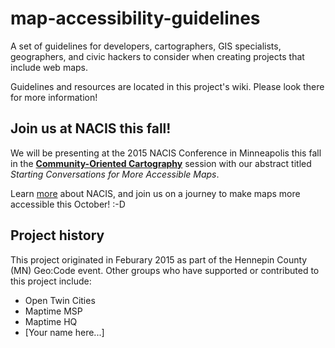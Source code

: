 # map-accessibility-guidelines
A set of guidelines for developers, cartographers, GIS specialists, geographers, and civic hackers to consider when creating projects that include web maps.

Guidelines and resources are located in this project's wiki.  Please look there for more information!

## Join us at NACIS this fall!
We will be presenting at the 2015 NACIS Conference in Minneapolis this fall in the **[Community-Oriented Cartography](http://sched.co/3l8M)** session with our abstract titled *Starting Conversations for More Accessible Maps*. 

Learn [more](http://nacis2015.sched.org) about NACIS, and join us on a journey to make maps more accessible this October! :-D


## Project history
This project originated in Feburary 2015 as part of the Hennepin County (MN) Geo:Code event.  Other groups who have supported or contributed to this project include:  
* Open Twin Cities  
* Maptime MSP  
* Maptime HQ  
* [Your name here...]
